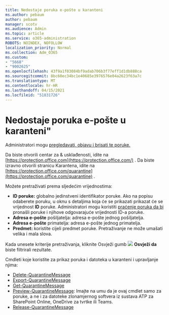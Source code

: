 ```yaml
---
title: Nedostaje poruka e-pošte u karanteni
ms.author: pebaum
author: pebaum
manager: scotv
ms.audience: Admin
ms.topic: article
ms.service: o365-administration
ROBOTS: NOINDEX, NOFOLLOW
localization_priority: Normal
ms.collection: Adm_O365
ms.custom:
- "5668"
- "9002625"
ms.openlocfilehash: 43f9a1f03084bf9adab706b3f77eff1d1db888ca
ms.sourcegitcommit: 8bc60ec34bc1e40685e3976576e04a2623f63a7c
ms.translationtype: MT
ms.contentlocale: hr-HR
ms.lasthandoff: 04/15/2021
ms.locfileid: "51831726"
---
```

# <a name="missing-emails-in-quarantine"></a>Nedostaje poruka e-pošte u karanteni"

Administratori mogu [pregledavati, objavu i brisati te poruke.](https://docs.microsoft.com/microsoft-365/security/office-365-security/manage-quarantined-messages-and-files?view=o365-worldwide)

Da biste otvorili centar za & usklađenosti, idite na [https://protection.office.com](https://protection.office.com/) . Da biste izravno otvorili stranicu Karantena, idite na [https://protection.office.com/quarantine](https://protection.office.com/quarantine) .  

Možete pretraživati prema sljedećim vrijednostima:  

- **ID poruke:** globalno jedinstveni identifikator poruke. Ako na popisu odaberete poruku, u oknu  s detaljima koja će se prikazati prikazat će se vrijednost **ID** poruke. Administratori mogu koristiti [praćenje poruka da bi](https://docs.microsoft.com/microsoft-365/security/office-365-security/message-trace-scc?view=o365-worldwide) pronašli poruke i njihove odgovarajuće vrijednosti ID-a poruke.
- **Adresa e-pošte** pošiljatelja: adresa e-pošte jednog pošiljatelja.
- **Adresa e-pošte** primatelja: adresa e-pošte jednog primatelja.
- **Predmet:** koristite cijeli predmet poruke. Pretraživanje ne može umašati velika i mala slova.

Kada unesete kriterije pretraživanja, kliknite Osvježi gumb ![ ](https://docs.microsoft.com/microsoft-365/media/scc-quarantine-refresh.png?view=o365-worldwide) **Osvježi da** biste filtrirali rezultate.  

Cmdleti koje koristite za prikaz poruka i datoteka u karanteni i upravljanje njima:
- [Delete-QuarantineMessage](https://docs.microsoft.com/powershell/module/exchange/delete-quarantinemessage)
- [Export-QuarantineMessage](https://docs.microsoft.com/powershell/module/exchange/export-quarantinemessage)
- [Get-QuarantineMessage](https://docs.microsoft.com/powershell/module/exchange/get-quarantinemessage)
- [Preview-QuarantineMessage](https://docs.microsoft.com/powershell/module/exchange/preview-quarantinemessage): Imajte na umu da je ovaj cmdlet samo za poruke, a ne i za datoteke zlonamjernog softvera iz sustava ATP za SharePoint Online, OneDrive za tvrtke ili Teams.
- [Release-QuarantineMessage](https://docs.microsoft.com/powershell/module/exchange/release-quarantinemessage)